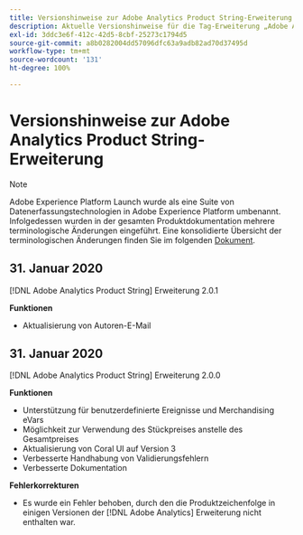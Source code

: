 ```yaml
---
title: Versionshinweise zur Adobe Analytics Product String-Erweiterung
description: Aktuelle Versionshinweise für die Tag-Erweiterung „Adobe Analytics Product String“ in Adobe Experience Platform.
exl-id: 3ddc3e6f-412c-42d5-8cbf-25273c1794d5
source-git-commit: a8b0282004dd57096dfc63a9adb82ad70d37495d
workflow-type: tm+mt
source-wordcount: '131'
ht-degree: 100%

---
```


# Versionshinweise zur Adobe Analytics Product String-Erweiterung

>[!NOTE]
>
>Adobe Experience Platform Launch wurde als eine Suite von Datenerfassungstechnologien in Adobe Experience Platform umbenannt. Infolgedessen wurden in der gesamten Produktdokumentation mehrere terminologische Änderungen eingeführt. Eine konsolidierte Übersicht der terminologischen Änderungen finden Sie im folgenden [Dokument](../../../term-updates.md).

## 31. Januar 2020

[!DNL Adobe Analytics Product String] Erweiterung 2.0.1

**Funktionen**

* Aktualisierung von Autoren-E-Mail

## 31. Januar 2020

[!DNL Adobe Analytics Product String] Erweiterung 2.0.0

**Funktionen**

* Unterstützung für benutzerdefinierte Ereignisse und Merchandising eVars
* Möglichkeit zur Verwendung des Stückpreises anstelle des Gesamtpreises
* Aktualisierung von Coral UI auf Version 3
* Verbesserte Handhabung von Validierungsfehlern
* Verbesserte Dokumentation

**Fehlerkorrekturen**

* Es wurde ein Fehler behoben, durch den die Produktzeichenfolge in einigen Versionen der [!DNL Adobe Analytics] Erweiterung nicht enthalten war.
